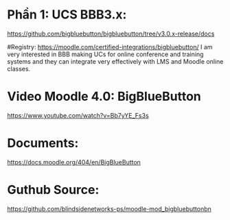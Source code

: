 # Phần 1: UCS BBB3.x:

https://github.com/bigbluebutton/bigbluebutton/tree/v3.0.x-release/docs


#Registry:
https://moodle.com/certified-integrations/bigbluebutton/
I am very interested in BBB making UCs for online conference and training systems and they can integrate very effectively with LMS and Moodle online classes.


# Video Moodle 4.0: BigBlueButton
https://www.youtube.com/watch?v=Bb7yYE_Fs3s

# Documents:
https://docs.moodle.org/404/en/BigBlueButton

# Guthub Source:
https://github.com/blindsidenetworks-ps/moodle-mod_bigbluebuttonbn
